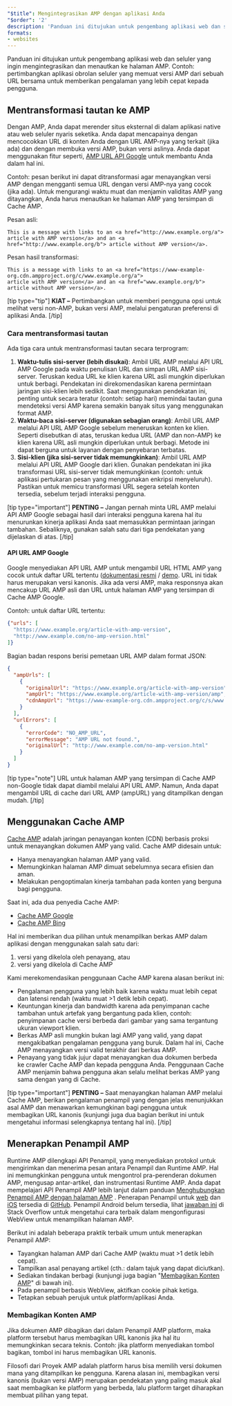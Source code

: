```yaml
---
"$title": Mengintegrasikan AMP dengan aplikasi Anda
"$order": '2'
description: 'Panduan ini ditujukan untuk pengembang aplikasi web dan seluler yang ingin mengintegrasikan dan menautkan ke halaman AMP. Contoh: pertimbangkan aplikasi obrolan seluler ....'
formats:
- websites
---
```


Panduan ini ditujukan untuk pengembang aplikasi web dan seluler yang ingin mengintegrasikan dan menautkan ke halaman AMP. Contoh: pertimbangkan aplikasi obrolan seluler yang memuat versi AMP dari sebuah URL bersama untuk memberikan pengalaman yang lebih cepat kepada pengguna.

## Mentransformasi tautan ke AMP

Dengan AMP, Anda dapat merender situs eksternal di dalam aplikasi native atau web seluler nyaris seketika. Anda dapat mencapainya dengan mencocokkan URL di konten Anda dengan URL AMP-nya yang terkait (jika ada) dan dengan membuka versi AMP, bukan versi aslinya. Anda dapat menggunakan fitur seperti, [AMP URL API Google](https://developers.google.com/amp/cache/use-amp-url) untuk membantu Anda dalam hal ini.

Contoh: pesan berikut ini dapat ditransformasi agar menayangkan versi AMP dengan mengganti semua URL dengan versi AMP-nya yang cocok (jika ada). Untuk mengurangi waktu muat dan menjamin validitas AMP yang ditayangkan, Anda harus menautkan ke halaman AMP yang tersimpan di Cache AMP.

Pesan asli:

```text
This is a message with links to an <a href="http://www.example.org/a">
article with AMP version</a> and an <a href="http://www.example.org/b"> article without AMP version</a>.
```

Pesan hasil transformasi:

```text
This is a message with links to an <a href="https://www-example-org.cdn.ampproject.org/c/www.example.org/a">
article with AMP version</a> and an <a href="www.example.org/b"> article without AMP version</a>.
```

[tip type="tip"] **KIAT –** Pertimbangkan untuk memberi pengguna opsi untuk melihat versi non-AMP, bukan versi AMP, melalui pengaturan preferensi di aplikasi Anda. [/tip]

### Cara mentransformasi tautan

Ada tiga cara untuk mentransformasi tautan secara terprogram:

1. **Waktu-tulis sisi-server (lebih disukai)**: Ambil URL AMP melalui API URL AMP Google pada waktu penulisan URL dan simpan URL AMP sisi-server. Teruskan kedua URL ke klien karena URL asli mungkin diperlukan untuk berbagi. Pendekatan ini direkomendasikan karena permintaan jaringan sisi-klien lebih sedikit. Saat menggunakan pendekatan ini, penting untuk secara teratur (contoh: setiap hari) memindai tautan guna mendeteksi versi AMP karena semakin banyak situs yang menggunakan format AMP.
2. **Waktu-baca sisi-server (digunakan sebagian orang)**: Ambil URL AMP melalui API URL AMP Google sebelum meneruskan konten ke klien. Seperti disebutkan di atas, teruskan kedua URL (AMP dan non-AMP) ke klien karena URL asli mungkin diperlukan untuk berbagi. Metode ini dapat berguna untuk layanan dengan penyebaran terbatas.
3. **Sisi-klien (jika sisi-server tidak memungkinkan)**: Ambil URL AMP melalui API URL AMP Google dari klien. Gunakan pendekatan ini jika transformasi URL sisi-server tidak memungkinkan (contoh: untuk aplikasi pertukaran pesan yang menggunakan enkripsi menyeluruh). Pastikan untuk memicu transformasi URL segera setelah konten tersedia, sebelum terjadi interaksi pengguna.

[tip type="important"] **PENTING –** Jangan pernah minta URL AMP melalui API AMP Google sebagai hasil dari interaksi pengguna karena hal itu menurunkan kinerja aplikasi Anda saat memasukkan permintaan jaringan tambahan. Sebaliknya, gunakan salah satu dari tiga pendekatan yang dijelaskan di atas. [/tip]

#### API URL AMP Google

Google menyediakan API URL AMP untuk mengambil URL HTML AMP yang cocok untuk daftar URL tertentu ([dokumentasi resmi](https://developers.google.com/amp/cache/use-amp-url) / [demo](../../../documentation/examples/documentation/Using_the_AMP_URL_API.html). URL ini tidak harus merupakan versi kanonis. Jika ada versi AMP, maka responsnya akan mencakup URL AMP asli dan URL untuk halaman AMP yang tersimpan di Cache AMP Google.

Contoh: untuk daftar URL tertentu:

```json
{"urls": [
  "https://www.example.org/article-with-amp-version",
  "http://www.example.com/no-amp-version.html"
]}
```

Bagian badan respons berisi pemetaan URL AMP dalam format JSON:

```json
{
  "ampUrls": [
    {
      "originalUrl": "https://www.example.org/article-with-amp-version",
      "ampUrl": "https://www.example.org/article-with-amp-version/amp",
      "cdnAmpUrl": "https://www-example-org.cdn.ampproject.org/c/s/www.example.org/article-with-amp-version"
    }
  ],
  "urlErrors": [
    {
      "errorCode": "NO_AMP_URL",
      "errorMessage": "AMP URL not found.",
      "originalUrl": "http://www.example.com/no-amp-version.html"
    }
  ]
}
```

[tip type="note"] URL untuk halaman AMP yang tersimpan di Cache AMP non-Google tidak dapat diambil melalui API URL AMP. Namun, Anda dapat mengambil URL di cache dari URL AMP (ampURL) yang ditampilkan dengan mudah. [/tip]

## Menggunakan Cache AMP

[Cache AMP](../../../documentation/guides-and-tutorials/learn/amp-caches-and-cors/how_amp_pages_are_cached.md) adalah jaringan penayangan konten (CDN) berbasis proksi untuk menayangkan dokumen AMP yang valid. Cache AMP didesain untuk:

- Hanya menayangkan halaman AMP yang valid.
- Memungkinkan halaman AMP dimuat sebelumnya secara efisien dan aman.
- Melakukan pengoptimalan kinerja tambahan pada konten yang berguna bagi pengguna.

Saat ini, ada dua penyedia Cache AMP:

- [Cache AMP Google](https://developers.google.com/amp/cache/)
- [Cache AMP Bing](https://www.bing.com/webmaster/help/bing-amp-cache-bc1c884c)

Hal ini memberikan dua pilihan untuk menampilkan berkas AMP dalam aplikasi dengan menggunakan salah satu dari:

1. versi yang dikelola oleh penayang, atau
2. versi yang dikelola di Cache AMP

Kami merekomendasikan penggunaan Cache AMP karena alasan berikut ini:

- Pengalaman pengguna yang lebih baik karena waktu muat lebih cepat dan latensi rendah (waktu muat >1 detik lebih cepat).
- Keuntungan kinerja dan bandwidth karena ada penyimpanan cache tambahan untuk artefak yang bergantung pada klien, contoh: penyimpanan cache versi berbeda dari gambar yang sama tergantung ukuran viewport klien.
- Berkas AMP asli mungkin bukan lagi AMP yang valid, yang dapat mengakibatkan pengalaman pengguna yang buruk. Dalam hal ini, Cache AMP menayangkan versi valid terakhir dari berkas AMP.
- Penayang yang tidak jujur dapat menayangkan dua dokumen berbeda ke crawler Cache AMP dan kepada pengguna Anda. Penggunaan Cache AMP menjamin bahwa pengguna akan selalu melihat berkas AMP yang sama dengan yang di Cache.

[tip type="important"] **PENTING –** Saat menayangkan halaman AMP melalui Cache AMP, berikan pengalaman penampil yang dengan jelas menunjukkan asal AMP dan menawarkan kemungkinan bagi pengguna untuk membagikan URL kanonis (kunjungi juga dua bagian berikut ini untuk mengetahui informasi selengkapnya tentang hal ini). [/tip]

## Menerapkan Penampil AMP

Runtime AMP dilengkapi API Penampil, yang menyediakan protokol untuk mengirimkan dan menerima pesan antara Penampil dan Runtime AMP. Hal ini memungkinkan pengguna untuk mengontrol pra-perenderan dokumen AMP, mengusap antar-artikel, dan instrumentasi Runtime AMP. Anda dapat mempelajari API Penampil AMP lebih lanjut dalam panduan [Menghubungkan Penampil AMP dengan halaman AMP](https://github.com/ampproject/amphtml/blob/master/extensions/amp-viewer-integration/integrating-viewer-with-amp-doc-guide.md) . Penerapan Penampil untuk [web](https://github.com/ampproject/amp-viewer/blob/master/mobile-web/README.md) dan [iOS](https://github.com/ampproject/amp-viewer/tree/master/ios) tersedia di [GitHub](https://github.com/ampproject/amp-viewer). Penampil Android belum tersedia, lihat [jawaban ini](https://stackoverflow.com/questions/44856759/does-we-need-to-change-anything-in-usual-webpage-loader-for-loading-an-amp-acce/44869038#44869038) di Stack Overflow untuk mengetahui cara terbaik dalam mengonfigurasi WebView untuk menampilkan halaman AMP.

Berikut ini adalah beberapa praktik terbaik umum untuk menerapkan Penampil AMP:

- Tayangkan halaman AMP dari Cache AMP (waktu muat >1 detik lebih cepat).
- Tampilkan asal penayang artikel (cth.: dalam tajuk yang dapat diciutkan).
- Sediakan tindakan berbagi (kunjungi juga bagian "[Membagikan Konten AMP](integrate-with-apps.md#sharing-amp-content)" di bawah ini).
- Pada penampil berbasis WebView, aktifkan cookie pihak ketiga.
- Tetapkan sebuah perujuk untuk platform/aplikasi Anda.

### Membagikan Konten AMP <a name="sharing-amp-content"></a>

Jika dokumen AMP dibagikan dari dalam Penampil AMP platform, maka platform tersebut harus membagikan URL kanonis jika hal itu memungkinkan secara teknis. Contoh: jika platform menyediakan tombol bagikan, tombol ini harus membagikan URL kanonis.

Filosofi dari Proyek AMP adalah platform harus bisa memilih versi dokumen mana yang ditampilkan ke pengguna. Karena alasan ini, membagikan versi kanonis (bukan versi AMP) merupakan pendekatan yang paling masuk akal saat membagikan ke platform yang berbeda, lalu platform target diharapkan membuat pilihan yang tepat.
